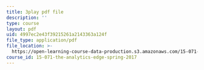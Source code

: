 ```yaml
---
title: 3play pdf file
description: ''
type: course
layout: pdf
uid: 4997ec2e43f39215261a2143363a124f
file_type: application/pdf
file_location: >-
  https://open-learning-course-data-production.s3.amazonaws.com/15-071-the-analytics-edge-spring-2017/4997ec2e43f39215261a2143363a124f_j9sl8e7wLnc.pdf
course_id: 15-071-the-analytics-edge-spring-2017
---
```

